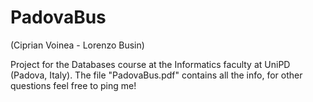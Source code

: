 # PadovaBus
(Ciprian Voinea - Lorenzo Busin)

Project for the Databases course at the Informatics faculty at UniPD (Padova, Italy). 
The file "PadovaBus.pdf" contains all the info, for other questions feel free to ping me!
